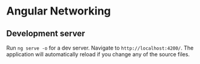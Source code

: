 # Angular Networking

## Development server

Run `ng serve -o` for a dev server. Navigate to `http://localhost:4200/`. The application will automatically reload if you change any of the source files.
